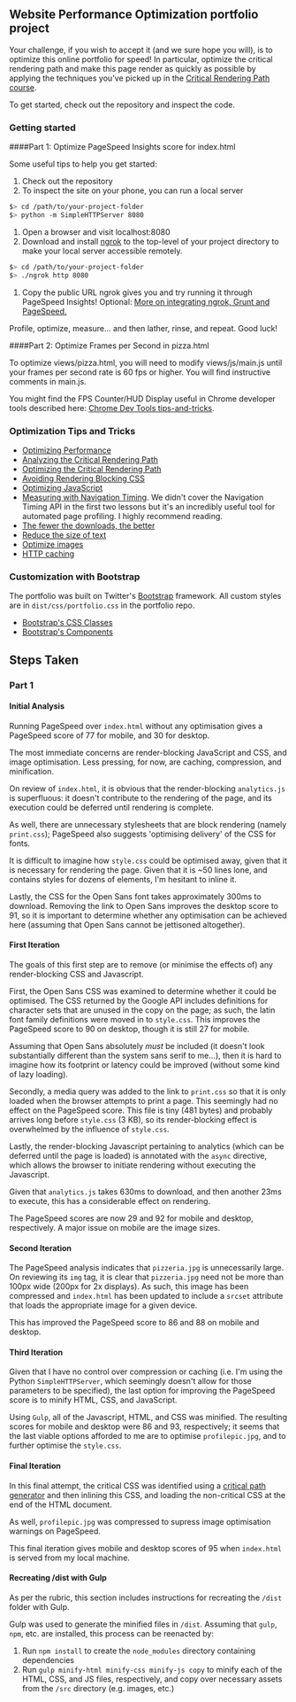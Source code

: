 ## Website Performance Optimization portfolio project

Your challenge, if you wish to accept it (and we sure hope you will), is to optimize this online portfolio for speed! In particular, optimize the critical rendering path and make this page render as quickly as possible by applying the techniques you've picked up in the [Critical Rendering Path course](https://www.udacity.com/course/ud884).

To get started, check out the repository and inspect the code.

### Getting started

####Part 1: Optimize PageSpeed Insights score for index.html

Some useful tips to help you get started:

1. Check out the repository
1. To inspect the site on your phone, you can run a local server

  ```bash
  $> cd /path/to/your-project-folder
  $> python -m SimpleHTTPServer 8080
  ```

1. Open a browser and visit localhost:8080
1. Download and install [ngrok](https://ngrok.com/) to the top-level of your project directory to make your local server accessible remotely.

  ``` bash
  $> cd /path/to/your-project-folder
  $> ./ngrok http 8080
  ```

1. Copy the public URL ngrok gives you and try running it through PageSpeed Insights! Optional: [More on integrating ngrok, Grunt and PageSpeed.](http://www.jamescryer.com/2014/06/12/grunt-pagespeed-and-ngrok-locally-testing/)

Profile, optimize, measure... and then lather, rinse, and repeat. Good luck!

####Part 2: Optimize Frames per Second in pizza.html

To optimize views/pizza.html, you will need to modify views/js/main.js until your frames per second rate is 60 fps or higher. You will find instructive comments in main.js. 

You might find the FPS Counter/HUD Display useful in Chrome developer tools described here: [Chrome Dev Tools tips-and-tricks](https://developer.chrome.com/devtools/docs/tips-and-tricks).

### Optimization Tips and Tricks
* [Optimizing Performance](https://developers.google.com/web/fundamentals/performance/ "web performance")
* [Analyzing the Critical Rendering Path](https://developers.google.com/web/fundamentals/performance/critical-rendering-path/analyzing-crp.html "analyzing crp")
* [Optimizing the Critical Rendering Path](https://developers.google.com/web/fundamentals/performance/critical-rendering-path/optimizing-critical-rendering-path.html "optimize the crp!")
* [Avoiding Rendering Blocking CSS](https://developers.google.com/web/fundamentals/performance/critical-rendering-path/render-blocking-css.html "render blocking css")
* [Optimizing JavaScript](https://developers.google.com/web/fundamentals/performance/critical-rendering-path/adding-interactivity-with-javascript.html "javascript")
* [Measuring with Navigation Timing](https://developers.google.com/web/fundamentals/performance/critical-rendering-path/measure-crp.html "nav timing api"). We didn't cover the Navigation Timing API in the first two lessons but it's an incredibly useful tool for automated page profiling. I highly recommend reading.
* <a href="https://developers.google.com/web/fundamentals/performance/optimizing-content-efficiency/eliminate-downloads.html">The fewer the downloads, the better</a>
* <a href="https://developers.google.com/web/fundamentals/performance/optimizing-content-efficiency/optimize-encoding-and-transfer.html">Reduce the size of text</a>
* <a href="https://developers.google.com/web/fundamentals/performance/optimizing-content-efficiency/image-optimization.html">Optimize images</a>
* <a href="https://developers.google.com/web/fundamentals/performance/optimizing-content-efficiency/http-caching.html">HTTP caching</a>

### Customization with Bootstrap
The portfolio was built on Twitter's <a href="http://getbootstrap.com/">Bootstrap</a> framework. All custom styles are in `dist/css/portfolio.css` in the portfolio repo.

* <a href="http://getbootstrap.com/css/">Bootstrap's CSS Classes</a>
* <a href="http://getbootstrap.com/components/">Bootstrap's Components</a>

## Steps Taken

### Part 1

#### Initial Analysis

Running PageSpeed over `index.html` without any optimisation gives a PageSpeed score of 77 for mobile, and 30 for desktop.

The most immediate concerns are render-blocking JavaScript and CSS, and image optimisation. Less pressing, for now, are caching, compression, and minification.

On review of `index.html`, it is obvious that the render-blocking `analytics.js` is superfluous: it doesn't contribute to the rendering of the page, and its execution could be deferred until rendering is complete.

As well, there are unnecessary stylesheets that are block rendering (namely `print.css`); PageSpeed also suggests 'optimising delivery' of the CSS for fonts.

It is difficult to imagine how `style.css` could be optimised away, given that it is necessary for rendering the page. Given that it is ~50 lines lone, and contains styles for dozens of elements, I'm hesitant to inline it.

Lastly, the CSS for the Open Sans font takes approximately 300ms to download. Removing the link to Open Sans improves the desktop score to 91, so it is important to determine whether any optimisation can be achieved here (assuming that Open Sans cannot be jettisoned altogether).

#### First Iteration

The goals of this first step are to remove (or minimise the effects of) any render-blocking CSS and Javascript.

First, the Open Sans CSS was examined to determine whether it could be optimised. The CSS returned by the Google API includes definitions for character sets that are unused in the copy on the page; as such, the latin font family definitions were moved in to `style.css`. This improves the PageSpeed score to 90 on desktop, though it is still 27 for mobile.

Assuming that Open Sans absolutely _must_ be included (it doesn't look substantially different than the system sans serif to me...), then it is hard to imagine how its footprint or latency could be improved (without some kind of lazy loading).

Secondly, a media query was added to the link to `print.css` so that it is only loaded when the browser attempts to print a page. This seemingly had no effect on the PageSpeed score. This file is tiny (481 bytes) and probably arrives long before `style.css` (3 KB), so its render-blocking effect is overwhelmed by the influence of `style.css`.

Lastly, the render-blocking Javascript pertaining to analytics (which can be deferred until the page is loaded) is annotated with the `async` directive, which allows the browser to initiate rendering without executing the Javascript.

Given that `analytics.js` takes 630ms to download, and then another 23ms to execute, this has a considerable effect on rendering.

The PageSpeed scores are now 29 and 92 for mobile and desktop, respectively. A major issue on mobile are the image sizes.

#### Second Iteration

The PageSpeed analysis indicates that `pizzeria.jpg` is unnecessarily large. On reviewing its `img` tag, it is clear that `pizzeria.jpg` need not be more than 100px wide (200px for 2x displays). As such, this image has been compressed and `index.html` has been updated to include a `srcset` attribute that loads the appropriate image for a given device.

This has improved the PageSpeed score to 86 and 88 on mobile and desktop.

#### Third Iteration

Given that I have no control over compression or caching (i.e. I'm using the Python `SimpleHTTPServer`, which seemingly doesn't allow for those parameters to be specified), the last option for improving the PageSpeed score is to minify HTML, CSS, and JavaScript.

Using `Gulp`, all of the Javascript, HTML, and CSS was minified. The resulting scores for mobile and desktop were 86 and 93, respectively; it seems that the last viable options afforded to me are to optimise `profilepic.jpg`, and to further optimise the `style.css`.

#### Final Iteration

In this final attempt, the critical CSS was identified using a [critical path generator](https://jonassebastianohlsson.com/criticalpathcssgenerator/) and then inlining this CSS, and loading the non-critical CSS at the end of the HTML document.

As well, `profilepic.jpg` was compressed to supress image optimisation warnings on PageSpeed.

This final iteration gives mobile and desktop scores of 95 when `index.html` is served from my local machine.

#### Recreating /dist with Gulp

As per the rubric, this section includes instructions for recreating the `/dist` folder with Gulp.

Gulp was used to generate the minified files in `/dist`. Assuming that `gulp`, `npm`, etc. are installed, this process can be reenacted by: 

1. Run `npm install` to create the `node_modules` directory containing dependencies
2. Run `gulp minify-html minify-css minify-js copy` to minify each of the HTML, CSS, and JS files, respectively, and copy over necessary assets from the `/src` directory (e.g. images, etc.)